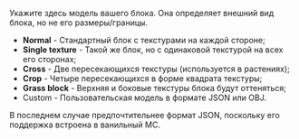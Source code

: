 Укажите здесь модель вашего блока. Она определяет внешний вид блока, но не его размеры/границы.

* **Normal** - Стандартный блок с текстурами на каждой стороне;
* **Single texture** - Такой же блок, но с одинаковой текстурой на всех его сторонах;
* **Cross** - Две пересекающихся текстуры (используется в растениях);
* **Crop** - Четыре пересекающихся в форме квадрата текстуры;
* **Grass block** - Верхняя и боковые текстуры блока будут оттеняться;
* Custom - Пользовательская модель в формате JSON или OBJ.

В последнем случае предпочтительнее формат JSON, поскольку его поддержка встроена в ванильный MC.